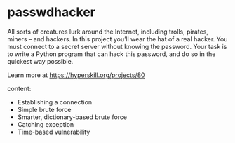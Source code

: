 # passwdhacker
All sorts of creatures lurk around the Internet, including trolls, pirates,
  miners – and hackers. In this project you’ll wear the hat of a real hacker. You
  must connect to a secret server without knowing the password. Your task is to write
  a Python program that can hack this password, and do so in the quickest way possible.
  
  Learn more at https://hyperskill.org/projects/80
  
content:
- Establishing a connection
- Simple brute force
- Smarter, dictionary-based brute force
- Catching exception
- Time-based vulnerability
